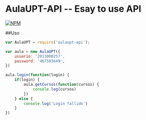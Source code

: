 # AulaUPT-API -- Esay to use API

[![NPM](https://nodei.co/npm/aulaupt-api.png)](https://nodei.co/npm/aulaupt-api/)

##Uso

```javascript
var AulaUPT = require('aulaupt-api');

var aula = new AulaUPT({
	usuario: '2013000257',
	password: '467593649',
})

aula.login(function(login) {
	if(login) {
		aula.getCursos(function(cursos) {
			console.log(cursos)
		})
	} else {
		console.log('Login fallido')
	}
})
```
